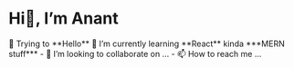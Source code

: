 <h1>Hi👋, I’m Anant</h1>
👀 Trying to **Hello**
🌱 I’m currently learning **React** kinda ***MERN stuff***
- 💞️ I’m looking to collaborate on ...
- 📫 How to reach me ...

<!---
Anant-mishra1729/Anant-mishra1729 is a ✨ special ✨ repository because its `README.md` (this file) appears on your GitHub profile.
You can click the Preview link to take a look at your changes.
--->
